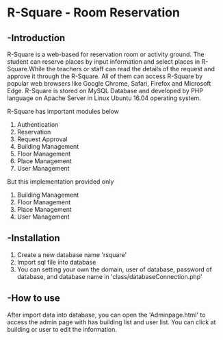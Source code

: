 # R-Square - Room Reservation
## -Introduction
R-Square is a web-based for reservation room or activity ground. The student can reserve places by input information and select places in R-Square.While the teachers or staff can read the details of the request and approve it through the R-Square. All of them can access R-Square by popular web browsers like Google Chrome, Safari, Firefox and Microsoft Edge. R-Square is stored on MySQL Database and developed by PHP language on Apache Server in Linux Ubuntu 16.04 operating system.

R-Square has important modules below

1) Authentication
2) Reservation
3) Request Approval
4) Building Management
5) Floor Management
6) Place Management
7) User Management

But this implementation provided only

1) Building Management
2) Floor Management
3) Place Management
4) User Management

## -Installation
1) Create a new database name 'rsquare'
2) Import sql file into database
3) You can setting your own the domain, user of database, password of database, and database name in 'class/databaseConnection.php'

## -How to use
After import data into database, you can open the 'Adminpage.html' to access the admin page with has building list and user list. You can click at building or user to edit the information.
